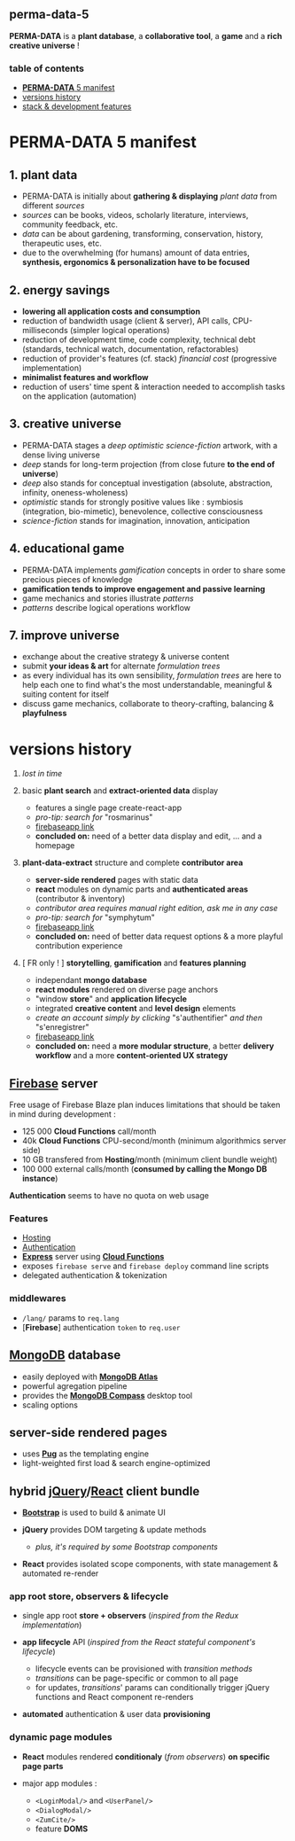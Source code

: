 ## perma-data-5
**PERMA-DATA** is a **plant database**, a **collaborative tool**, a **game** and a **rich creative universe** !

### table of contents
* [**PERMA-DATA** 5 manifest](#perma-data-5-manifest)
* [versions history](#versions-history)
* [stack & development features](#stack--development-features)

# **PERMA-DATA** 5 manifest

## 1. **plant data**

   * PERMA-DATA is initially about **gathering & displaying** *plant data* from different *sources*
   * *sources* can be books, videos, scholarly literature, interviews, community feedback, etc.
   * *data* can be about gardening, transforming, conservation, history, therapeutic uses, etc.
   * due to the overwhelming (for humans) amount of data entries, **synthesis, ergonomics & personalization have to be focused**

## 2. **energy savings**

* **lowering all application costs and consumption**
* reduction of bandwidth usage (client & server), API calls, CPU-milliseconds (simpler logical operations)
* reduction of development time, code complexity, technical debt (standards, technical watch, documentation, refactorables)
* reduction of provider's features (cf. stack) *financial cost* (progressive implementation)
* **minimalist features and workflow**
* reduction of users' time spent & interaction needed to accomplish tasks on the application (automation)

## 3. **creative universe**

* PERMA-DATA stages a *deep optimistic science-fiction* artwork, with a dense living universe
* *deep* stands for long-term projection (from close future **to the end of universe**)
* *deep* also stands for conceptual investigation (absolute, abstraction, infinity, oneness-wholeness)
* *optimistic* stands for strongly positive values like : symbiosis (integration, bio-mimetic), benevolence, collective consciousness
* *science-fiction* stands for imagination, innovation, anticipation

## 4. **educational game**

* PERMA-DATA implements *gamification* concepts in order to share some precious pieces of knowledge
* **gamification tends to improve engagement and passive learning**
* game mechanics and stories illustrate *patterns*
* *patterns* describe logical operations workflow

## 7. **improve universe**
* exchange about the creative strategy & universe content
* submit **your ideas & art** for alternate *formulation trees*
* as every individual has its own sensibility, *formulation trees* are here to help each one to find what's the most understandable, meaningful & suiting content for itself
* discuss game mechanics, collaborate to theory-crafting, balancing & **playfulness**

# versions history
1. *lost in time*
2. basic **plant search** and **extract-oriented data** display

   * features a single page create-react-app
   * *pro-tip: search for* "rosmarinus"
   * [firebaseapp link](https://perma-plant-data.firebaseapp.com)
   * **concluded on:** need of a better data display and edit, ... and a homepage
3. **plant-data-extract** structure and complete **contributor area**

   * **server-side rendered** pages with static data
   * **react** modules on dynamic parts and **authenticated areas** (contributor & inventory)
   * *contributor area requires manual right edition, ask me in any case*
   * *pro-tip: search for* "symphytum"
   * [firebaseapp link](https://perma-data-3.firebaseapp.com)
   * **concluded on:** need of better data request options & a more playful contribution experience
4. [ FR only ! ] **storytelling**, **gamification** and **features planning**

   * independant **mongo database**
   * **react modules** rendered on diverse page anchors
   * "window **store**" and **application lifecycle**
   * integrated **creative content** and **level design** elements
   * *create an account simply by clicking* "s'authentifier" *and then* "s'enregistrer"
   * [firebaseapp link](https://perma-data-4.firebaseapp.com/)
   * **concluded on:** need a **more modular structure**, a better **delivery workflow** and a more **content-oriented UX strategy**


## [Firebase](https://firebase.google.com/docs/web/setup) server
Free usage of Firebase Blaze plan induces limitations that should be taken in mind during development :
* 125 000 **Cloud Functions** call/month
* 40k **Cloud Functions** CPU-second/month (minimum algorithmics server side)
* 10 GB transfered from **Hosting**/month (minimum client bundle weight)
* 100 000 external calls/month (**consumed by calling the Mongo DB instance**)

**Authentication** seems to have no quota on web usage

### Features
* [Hosting](https://firebase.google.com/docs/hosting/)
* [Authentication](https://firebase.google.com/docs/auth/)
* [**Express**](http://expressjs.com/) server using [**Cloud Functions**](https://firebase.google.com/docs/functions/)
* exposes `firebase serve` and `firebase deploy` command line scripts
* delegated authentication & tokenization

### middlewares
* `/lang/` params to `req.lang`
* [**Firebase**] authentication `token` to `req.user`

## [MongoDB](https://www.mongodb.com) database
* easily deployed with [**MongoDB Atlas**](https://www.mongodb.com/cloud/atlas) 
* powerful agregation pipeline
* provides the [**MongoDB Compass**](https://www.mongodb.com/products/compass) desktop tool
* scaling options

## server-side rendered pages
* uses [**Pug**](http://pugjs.org/) as the templating engine
* light-weighted first load & search engine-optimized

## hybrid [jQuery](https://jquery.com)/[React](https://reactjs.org/) client bundle
* [**Bootstrap**](https://getbootstrap.com/) is used to build & animate UI
* **jQuery** provides DOM targeting & update methods

   * *plus, it's required by some Bootstrap components*
* **React** provides isolated scope components, with state management & automated re-render

### app root store, observers & lifecycle
* single app root **store + observers** (*inspired from the Redux implementation*)
* **app lifecycle** API (*inspired from the React stateful component's lifecycle*)
   
   * lifecycle events can be provisioned with *transition methods*
   * *transitions* can be page-specific or common to all page
   * for updates, *transitions*' params can conditionally trigger jQuery functions and React component re-renders
* **automated** authentication & user data **provisioning**

### dynamic page modules
* **React** modules rendered **conditionaly** (*from observers*) **on specific page parts**
* major app modules :
   
   * `<LoginModal/>` and `<UserPanel/>`
   * `<DialogModal/>`
   * `<ZumCite/>`
   * feature **DOMS**